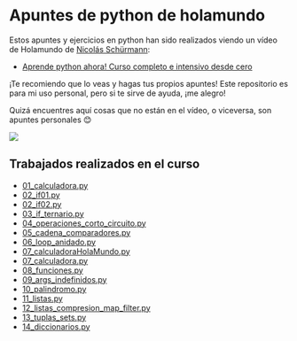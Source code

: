 # Apuntes de python de holamundo

Estos apuntes y ejercicios en python han sido realizados viendo un vídeo de Holamundo de [Nicolás Schürmann](https://www.linkedin.com/in/nicolasschurmann/):
- [Aprende python ahora! Curso completo e intensivo desde cero](https://www.youtube.com/watch?v=tQZy0U8s9LY&ab_channel=HolaMundo)

¡Te recomiendo que lo veas y hagas tus propios apuntes! Este repositorio es para mi uso personal, pero si te sirve de ayuda, ¡me alegro!

Quizá encuentres aquí cosas que no están en el vídeo, o viceversa, son apuntes personales 😊

![](https://media.giphy.com/media/v1.Y2lkPTc5MGI3NjExNjYyNTFlZjI0NjhiMTgzMzI2MWEyNjdlZDhhYzc1YWRmOGEzNzMxZSZlcD12MV9pbnRlcm5hbF9naWZzX2dpZklkJmN0PWc/coxQHKASG60HrHtvkt/giphy.gif)

## Trabajados realizados en el curso
- [01_calculadora.py](01_calculadora.py)
- [02_if01.py](02_if.py)
- [02_if02.py](02_if02.py)
- [03_if_ternario.py](03_if_ternario.py)
- [04_operaciones_corto_circuito.py](04_operaciones_corto_circuito.py)
- [05_cadena_comparadores.py](05_cadena_comparadores.py)
- [06_loop_anidado.py](06_loop_anidado.py)
- [07_calculadoraHolaMundo.py](07_calculadoraHolaMundo.py)
- [07_calculadora.py](07_calculadora.py)
- [08_funciones.py](08_funciones.py)
- [09_args_indefinidos.py](09_args_indefinidos.py)
- [10_palindromo.py](10_palindromo.py)
- [11_listas.py](11_listas.py)
- [12_listas_compresion_map_filter.py](12_listas_compresion_map_filter.py)
- [13_tuplas_sets.py](13_tuplas_sets.py)
- [14_diccionarios.py](14_diccionarios.py)
